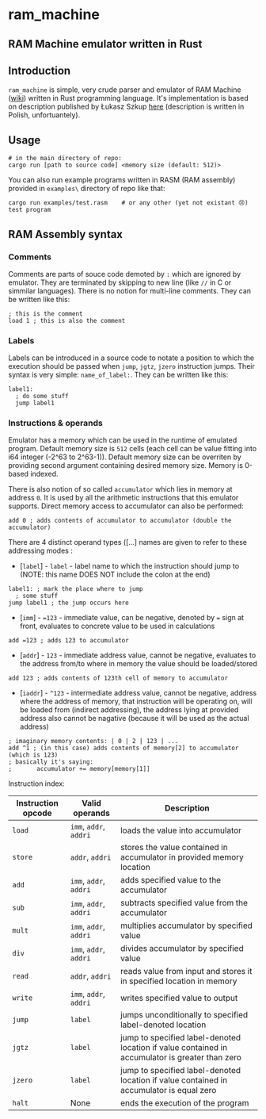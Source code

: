 # ram_machine
## RAM Machine emulator written in Rust

## Introduction
`ram_machine` is simple, very crude parser and emulator of RAM Machine ([wiki](https://en.wikipedia.org/wiki/Random-access_machine)) written in Rust programming language. It's implementation is based on description published by Łukasz Szkup [here](https://www.szkup.com/?pid=praca_mgr) (description is written in Polish, unfortuantely).

## Usage
```console
# in the main directory of repo:
cargo run [path to source code] <memory size (default: 512)>
```
You can also run example programs written in RASM (RAM assembly) provided in `examples\` directory of repo like that:
```console
cargo run examples/test.rasm    # or any other (yet not existant 😢) test program
```

## RAM Assembly syntax

### Comments

Comments are parts of souce code demoted by `:` which are ignored by emulator. They are terminated by skipping to new line (like `//` in C or simmilar languages). There is no notion for multi-line comments. They can be written like this:

```
; this is the comment
load 1 ; this is also the comment
```

### Labels

Labels can be introduced in a source code to notate a position to which the execution should be passed when `jump`, `jgtz`, `jzero` instruction jumps. Their syntax is very simple: `name_of_label:`. They can be written like this:

```
label1:
  ; do some stuff
  jump label1
```

### Instructions & operands

Emulator has a memory which can be used in the runtime of emulated program. Default memory size is `512` cells (each cell can be value fitting into i64 integer (-2^63 to 2^63-1)). Default memory size can be overriten by providing second argument containing desired memory size. Memory is 0-based indexed.

There is also notion of so called `accumulator` which lies in memory at address `0`. It is used by all the arithmetic instructions that this emulator supports. Direct memory access to accumulator can also be performed:

```
add 0 ; adds contents of accumulator to accumulator (double the accumulator)
```

There are 4 distinct operand types ([...] names are given to refer to these addressing modes :
* [`label`] - `label` - label name to which the instruction should jump to (NOTE: this name DOES NOT include the colon at the end)

```
label1: ; mark the place where to jump
  ; some stuff
jump label1 ; the jump occurs here
```

* [`imm`] - `=123` - immediate value, can be negative, denoted by `=` sign at front, evaluates to concrete value to be used in calculations

```
add =123 ; adds 123 to accumulator
```

* [`addr`] - `123` - immediate address value, cannot be negative, evaluates to the address from/to where in memory the value should be loaded/stored

```
add 123 ; adds contents of 123th cell of memory to accumulator
```

* [`iaddr`] - `^123` - intermediate address value, cannot be negative, address where the address of memory, that instruction will be operating on, will be loaded from (indirect addressing), the address lying at provided address also cannot be nagative (because it will be used as the actual address)

```
; imaginary memory contents: | 0 | 2 | 123 | ...
add ^1 ; (in this case) adds contents of memory[2] to accumulator (which is 123)
; basically it's saying:
;       accumulator += memory[memory[1]]
```

Instruction index:

| Instruction opcode | Valid operands         | Description                                                                                     |
|--------------------|------------------------|-------------------------------------------------------------------------------------------------|
| `load`             | `imm`, `addr`, `addri` | loads the value into accumulator                                                                |
| `store`            | `addr`, `addri`        | stores the value contained in accumulator in provided memory location                           |
| `add`              | `imm`, `addr`, `addri` | adds specified value to the accumulator                                                         |
| `sub`              | `imm`, `addr`, `addri` | subtracts specified value from the accumulator                                                  |
| `mult`             | `imm`, `addr`, `addri` | multiplies accumulator by specified value                                                       |
| `div`              | `imm`, `addr`, `addri` | divides accumulator by specified value                                                          |
| `read`             | `addr`, `addri`        | reads value from input and stores it in specified location in memory                            |
| `write`            | `imm`, `addr`, `addri` | writes specified value to output                                                                |
| `jump`             | `label`                | jumps unconditionally to specified label-denoted location                                       |
| `jgtz`             | `label`                | jump to specified label-denoted location if value contained in accumulator is greater than zero |
| `jzero`            | `label`                | jump to specified label-denoted location if value contained in accumulator is equal zero        |
| `halt`             | None                   | ends the execution of the program                                                               |

